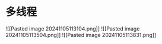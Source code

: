 # 多线程
![[Pasted image 20241105113104.png]]
![[Pasted image 20241105113504.png]]
![[Pasted image 20241105113831.png]]

